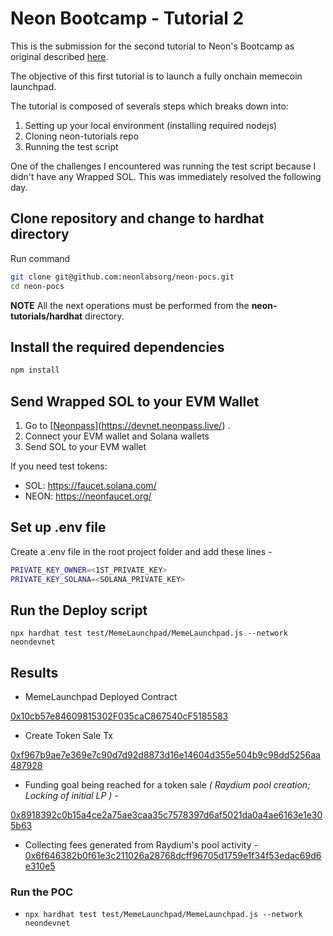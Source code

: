 # Neon Bootcamp - Tutorial 2

This is the submission for the second tutorial to Neon's Bootcamp as original described [here](https://bootcamp.neonevm.org/videos/build-a-memecoin-launchpad-on-solana-using-neon-evm).

The objective of this first tutorial is to launch a fully onchain memecoin launchpad.

The tutorial is composed of severals steps which breaks down into:

1. Setting up your local environment (installing required nodejs)
2. Cloning neon-tutorials repo
3. Running the test script

One of the challenges I encountered was running the test script because I didn't have any Wrapped SOL.
This was immediately resolved the following day.

## Clone repository and change to hardhat directory

Run command

```sh
git clone git@github.com:neonlabsorg/neon-pocs.git
cd neon-pocs
```

**NOTE** All the next operations must be performed from the **neon-tutorials/hardhat** directory.

## Install the required dependencies

```sh
npm install
```

## Send Wrapped SOL to your EVM Wallet

1. Go to [[Neonpass](https://devnet.neonpass.live/)](https://devnet.neonpass.live/) .
2. Connect your EVM wallet and Solana wallets
3. Send SOL to your EVM wallet 

If you need test tokens:
* SOL: https://faucet.solana.com/
* NEON: https://neonfaucet.org/

## Set up .env file

Create a .env file in the root project folder and add these lines -

```sh
PRIVATE_KEY_OWNER=<1ST_PRIVATE_KEY>
PRIVATE_KEY_SOLANA=<SOLANA_PRIVATE_KEY>
```

## Run the Deploy script

`npx hardhat test test/MemeLaunchpad/MemeLaunchpad.js --network neondevnet`


## Results

* MemeLaunchpad Deployed Contract

[0x10cb57e84609815302F035caC867540cF5185583](https://devnet.neonscan.org/address/0x10cb57e84609815302f035cac867540cf5185583)

* Create Token Sale Tx

[0xf967b9ae7e369e7c90d7d92d8873d16e14604d355e504b9c98dd5256aa487928](https://devnet.neonscan.org/tx/0xf967b9ae7e369e7c90d7d92d8873d16e14604d355e504b9c98dd5256aa487928)


* Funding goal being reached for a token sale _( Raydium pool creation; Locking of initial LP )_ - 

[0x8918392c0b15a4ce2a75ae3caa35c7578397d6af5021da0a4ae6163e1e305b63](https://devnet.neonscan.org/tx/0x8918392c0b15a4ce2a75ae3caa35c7578397d6af5021da0a4ae6163e1e305b63)

* Collecting fees generated from Raydium's pool activity - 
[0x6f646382b0f61e3c211026a28768dcff96705d1759e1f34f53edac69d6e310e5](https://devnet.neonscan.org/tx/0x6f646382b0f61e3c211026a28768dcff96705d1759e1f34f53edac69d6e310e5)

### Run the POC
* ```npx hardhat test test/MemeLaunchpad/MemeLaunchpad.js --network neondevnet```